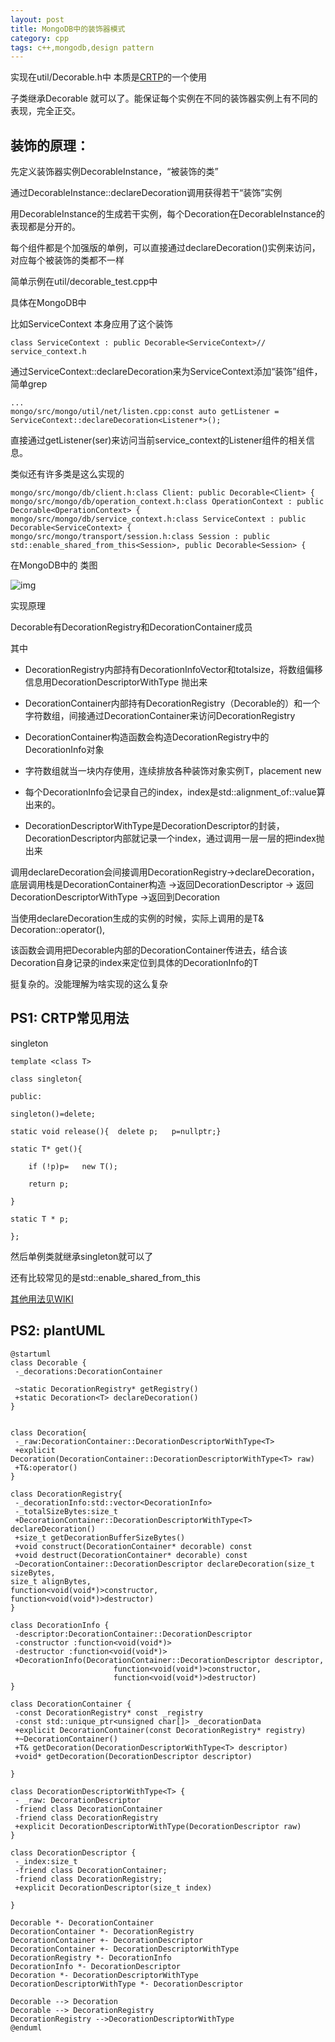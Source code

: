 ```yaml
---
layout: post
title: MongoDB中的装饰器模式
category: cpp
tags: c++,mongodb,design pattern
---
```




实现在util/Decorable.h中 本质是[CRTP](https://en.wikipedia.org/wiki/Curiously_recurring_template_pattern)的一个使用

子类继承Decorable<T> 就可以了。能保证每个实例在不同的装饰器实例上有不同的表现，完全正交。



## 装饰的原理：

先定义装饰器实例DecorableInstance，“被装饰的类”

通过DecorableInstance::declareDecoration<T>调用获得若干“装饰”实例

用DecorableInstance的生成若干实例，每个Decoration在DecorableInstance的表现都是分开的。

每个组件都是个加强版的单例，可以直接通过declareDecoration<T>()实例来访问，对应每个被装饰的类都不一样



简单示例在util/decorable_test.cpp中

具体在MongoDB中

比如ServiceContext 本身应用了这个装饰

```
class ServiceContext : public Decorable<ServiceContext>// service_context.h
```

通过ServiceContext::declareDecoration来为ServiceContext添加“装饰”组件，简单grep

```
...
mongo/src/mongo/util/net/listen.cpp:const auto getListener = ServiceContext::declareDecoration<Listener*>();
```

直接通过getListener(ser)来访问当前service_context的Listener组件的相关信息。



类似还有许多类是这么实现的

```
mongo/src/mongo/db/client.h:class Client: public Decorable<Client> {
mongo/src/mongo/db/operation_context.h:class OperationContext : public Decorable<OperationContext> {
mongo/src/mongo/db/service_context.h:class ServiceContext : public Decorable<ServiceContext> {
mongo/src/mongo/transport/session.h:class Session : public std::enable_shared_from_this<Session>, public Decorable<Session> {
```





在MongoDB中的 类图



![img](https://pic2.zhimg.com/v2-866bbb71139e696c0f98dae75a750141_b.png)







实现原理

Decorable有DecorationRegistry和DecorationContainer成员

其中

- DecorationRegistry内部持有DecorationInfoVector和totalsize，将数组偏移信息用DecorationDescriptorWithType<T> 抛出来
- DecorationContainer内部持有DecorationRegistry（Decorable的）和一个字符数组，间接通过DecorationContainer来访问DecorationRegistry  
- DecorationContainer构造函数会构造DecorationRegistry中的DecorationInfo对象
- 字符数组就当一块内存使用，连续排放各种装饰对象实例T，placement new
- 每个DecorationInfo会记录自己的index，index是std::alignment_of<T>::value算出来的。



- DecorationDescriptorWithType<T>是DecorationDescriptor的封装，DecorationDescriptor内部就记录一个index，通过调用一层一层的把index抛出来



调用declareDecoration会间接调用DecorationRegistry->declareDecoration，底层调用栈是DecorationContainer构造 ->返回DecorationDescriptor -> 返回DecorationDescriptorWithType<T> ->返回到Decoration

当使用declareDecoration生成的实例的时候，实际上调用的是T& Decoration::operator(),

该函数会调用把Decorable内部的DecorationContainer传进去，结合该Decoration自身记录的index来定位到具体的DecorationInfo的T



挺复杂的。没能理解为啥实现的这么复杂



## PS1: CRTP常见用法

singleton

```
template <class T>

class singleton{

public:

singleton()=delete;

static void release(){  delete p;   p=nullptr;}

static T* get(){

    if (!p)p=   new T();    

    return p;

}

static T * p;

};
```

然后单例类就继承singleton<T>就可以了

还有比较常见的是std::enable_shared_from_this 

[其他用法见WIKI](https://en.wikipedia.org/wiki/Curiously_recurring_template_pattern)



## PS2: plantUML

```
@startuml
class Decorable {
 -_decorations:DecorationContainer 

 ~static DecorationRegistry* getRegistry()
 +static Decoration<T> declareDecoration()
}


class Decoration{
 -_raw:DecorationContainer::DecorationDescriptorWithType<T>
 +explicit Decoration(DecorationContainer::DecorationDescriptorWithType<T> raw)
 +T&:operator()
}

class DecorationRegistry{
 -_decorationInfo:std::vector<DecorationInfo>
 -_totalSizeBytes:size_t
 +DecorationContainer::DecorationDescriptorWithType<T> declareDecoration()
 +size_t getDecorationBufferSizeBytes()
 +void construct(DecorationContainer* decorable) const
 +void destruct(DecorationContainer* decorable) const
 ~DecorationContainer::DecorationDescriptor declareDecoration(size_t sizeBytes, 
size_t alignBytes, 
function<void(void*)>constructor, 
function<void(void*)>destructor)
}

class DecorationInfo {
 -descriptor:DecorationContainer::DecorationDescriptor 
 -constructor :function<void(void*)>
 -destructor :function<void(void*)>
 +DecorationInfo(DecorationContainer::DecorationDescriptor descriptor,
                       function<void(void*)>constructor,
                       function<void(void*)>destructor)
}

class DecorationContainer {
 -const DecorationRegistry* const _registry
 -const std::unique_ptr<unsigned char[]> _decorationData
 +explicit DecorationContainer(const DecorationRegistry* registry)
 +~DecorationContainer()
 +T& getDecoration(DecorationDescriptorWithType<T> descriptor)
 +void* getDecoration(DecorationDescriptor descriptor)

}

class DecorationDescriptorWithType<T> {
 - _raw: DecorationDescriptor
 -friend class DecorationContainer
 -friend class DecorationRegistry
 +explicit DecorationDescriptorWithType(DecorationDescriptor raw)
}

class DecorationDescriptor {
 -_index:size_t
 -friend class DecorationContainer;
 -friend class DecorationRegistry;
 +explicit DecorationDescriptor(size_t index)
 
}

Decorable *- DecorationContainer
DecorationContainer *- DecorationRegistry
DecorationContainer +- DecorationDescriptor 
DecorationContainer +- DecorationDescriptorWithType
DecorationRegistry *- DecorationInfo 
DecorationInfo *- DecorationDescriptor 
Decoration *- DecorationDescriptorWithType
DecorationDescriptorWithType *- DecorationDescriptor

Decorable --> Decoration 
Decorable --> DecorationRegistry
DecorationRegistry -->DecorationDescriptorWithType
@enduml
```